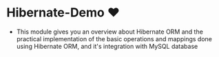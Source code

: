 # Hibernate-Demo ❤️

- This module gives you an overview about Hibernate ORM and the practical implementation of the basic operations and mappings done using Hibernate ORM, and it's integration with MySQL database
